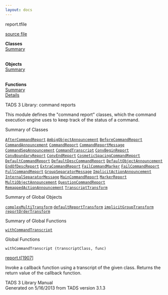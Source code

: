 ```yaml
---
layout: docs
---
```

<span class="title">report.t</span><span class="type">file</span>

[source file](../source/report.t.html)

**Classes**  
[Summary](#_ClassSummary_)  
 

**Objects**  
[Summary](#_ObjectSummary_)  
 

**Functions**  
[Summary](#_FunctionSummary_)  
[Details](#_Functions_)



TADS 3 Library: command reports

This module defines the "command report" classes, which the command
execution engine uses to keep track of the status of a command.



<span id="_ClassSummary_"></span>



<span class="hdln">Summary of Classes</span>  



[`AfterCommandReport`](../object/AfterCommandReport.html) [`AmbigObjectAnnouncement`](../object/AmbigObjectAnnouncement.html) [`BeforeCommandReport`](../object/BeforeCommandReport.html) [`CommandAnnouncement`](../object/CommandAnnouncement.html) [`CommandReport`](../object/CommandReport.html) [`CommandReportMessage`](../object/CommandReportMessage.html) [`CommandSepAnnouncement`](../object/CommandSepAnnouncement.html) [`CommandTranscript`](../object/CommandTranscript.html) [`ConvBeginReport`](../object/ConvBeginReport.html) [`ConvBoundaryReport`](../object/ConvBoundaryReport.html) [`ConvEndReport`](../object/ConvEndReport.html) [`CosmeticSpacingCommandReport`](../object/CosmeticSpacingCommandReport.html) [`DefaultCommandReport`](../object/DefaultCommandReport.html) [`DefaultDescCommandReport`](../object/DefaultDescCommandReport.html) [`DefaultObjectAnnouncement`](../object/DefaultObjectAnnouncement.html) [`EndOfDescReport`](../object/EndOfDescReport.html) [`ExtraCommandReport`](../object/ExtraCommandReport.html) [`FailCommandMarker`](../object/FailCommandMarker.html) [`FailCommandReport`](../object/FailCommandReport.html) [`FullCommandReport`](../object/FullCommandReport.html) [`GroupSeparatorMessage`](../object/GroupSeparatorMessage.html) [`ImplicitActionAnnouncement`](../object/ImplicitActionAnnouncement.html) [`InternalSeparatorMessage`](../object/InternalSeparatorMessage.html) [`MainCommandReport`](../object/MainCommandReport.html) [`MarkerReport`](../object/MarkerReport.html) [`MultiObjectAnnouncement`](../object/MultiObjectAnnouncement.html) [`QuestionCommandReport`](../object/QuestionCommandReport.html) [`RemappedActionAnnouncement`](../object/RemappedActionAnnouncement.html) [`TranscriptTransform`](../object/TranscriptTransform.html)
<span id="_ObjectSummary_"></span>



<span class="hdln">Summary of Global Objects</span>  



[`complexMultiTransform`](../object/complexMultiTransform.html) [`defaultReportTransform`](../object/defaultReportTransform.html) [`implicitGroupTransform`](../object/implicitGroupTransform.html) [`reportOrderTransform`](../object/reportOrderTransform.html)
<span id="FunctionSummary_"></span>



<span class="hdln">Summary of Global Functions</span>  



[`withCommandTranscript`](#withCommandTranscript)

<span id="_Functions_"></span>



<span class="hdln">Global Functions</span>  



<span id="withCommandTranscript"></span>

`withCommandTranscript (transcriptClass, func)`

[report.t](../file/report.t.html)\[[1907](../source/report.t.html#1907)\]



Invoke a callback function using a transcript of the given class.
Returns the return value of the callback function.





TADS 3 Library Manual  
Generated on 5/16/2013 from TADS version 3.1.3


